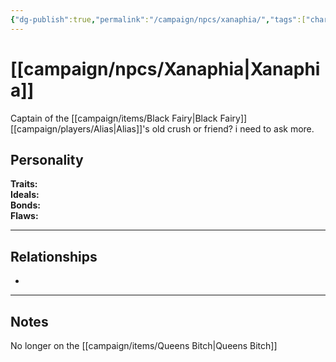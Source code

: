 ```yaml
---
{"dg-publish":true,"permalink":"/campaign/npcs/xanaphia/","tags":["character","npc"],"noteIcon":"","created":"2025-10-26T10:24:55.858-07:00","updated":"2025-10-27T13:39:44.603-07:00"}
---
```


# [[campaign/npcs/Xanaphia\|Xanaphia]]
Captain of the [[campaign/items/Black Fairy\|Black Fairy]] [[campaign/players/Alias\|Alias]]'s old crush or friend? i need to ask more.
## Personality
**Traits:**  
**Ideals:**  
**Bonds:**  
**Flaws:**  

---

## Relationships
- 

---

## Notes
No longer on the [[campaign/items/Queens Bitch\|Queens Bitch]] 